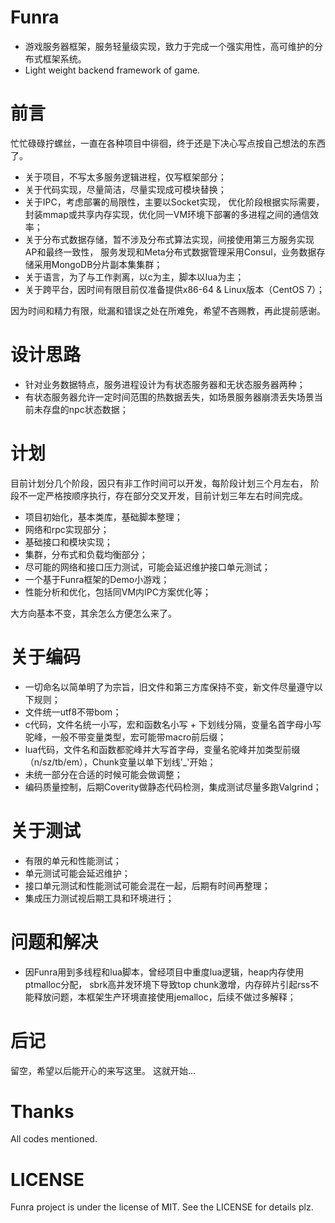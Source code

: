 # Funra
- 游戏服务器框架，服务轻量级实现，致力于完成一个强实用性，高可维护的分布式框架系统。
- Light weight backend framework of game.

# 前言
忙忙碌碌拧螺丝，一直在各种项目中徘徊，终于还是下决心写点按自己想法的东西了。
* 关于项目，不写太多服务逻辑进程，仅写框架部分；
* 关于代码实现，尽量简洁，尽量实现成可模块替换；
* 关于IPC，考虑部署的局限性，主要以Socket实现，
优化阶段根据实际需要，封装mmap或共享内存实现，优化同一VM环境下部署的多进程之间的通信效率；
* 关于分布式数据存储，暂不涉及分布式算法实现，间接使用第三方服务实现AP和最终一致性，
服务发现和Meta分布式数据管理采用Consul，业务数据存储采用MongoDB分片副本集集群；
* 关于语言，为了与工作剥离，以c为主，脚本以lua为主；
* 关于跨平台，因时间有限目前仅准备提供x86-64 & Linux版本（CentOS 7）；

因为时间和精力有限，纰漏和错误之处在所难免，希望不吝赐教，再此提前感谢。

# 设计思路
- 针对业务数据特点，服务进程设计为有状态服务器和无状态服务器两种；
- 有状态服务器允许一定时间范围的热数据丢失，如场景服务器崩溃丢失场景当前未存盘的npc状态数据；

# 计划
目前计划分几个阶段，因只有非工作时间可以开发，每阶段计划三个月左右，
阶段不一定严格按顺序执行，存在部分交叉开发，目前计划三年左右时间完成。
* 项目初始化，基本类库，基础脚本整理；
* 网络和rpc实现部分；
* 基础接口和模块实现；
* 集群，分布式和负载均衡部分；
* 尽可能的网络和接口压力测试，可能会延迟维护接口单元测试；
* 一个基于Funra框架的Demo小游戏；
* 性能分析和优化，包括同VM内IPC方案优化等；

大方向基本不变，其余怎么方便怎么来了。

# 关于编码
- 一切命名以简单明了为宗旨，旧文件和第三方库保持不变，新文件尽量遵守以下规则；
- 文件统一utf8不带bom；
- c代码，文件名统一小写，宏和函数名小写 + 下划线分隔，变量名首字母小写驼峰，一般不带变量类型，宏可能带macro前后缀；
- lua代码，文件名和函数都驼峰并大写首字母，变量名驼峰并加类型前缀（n/sz/tb/em），Chunk变量以单下划线'\_'开始；
- 未统一部分在合适的时候可能会做调整；
- 编码质量控制，后期Coverity做静态代码检测，集成测试尽量多跑Valgrind；

# 关于测试
- 有限的单元和性能测试；
- 单元测试可能会延迟维护；
- 接口单元测试和性能测试可能会混在一起，后期有时间再整理；
- 集成压力测试视后期工具和环境进行；

# 问题和解决
- 因Funra用到多线程和lua脚本，曾经项目中重度lua逻辑，heap内存使用ptmalloc分配，
sbrk高并发环境下导致top chunk激增，内存碎片引起rss不能释放问题，本框架生产环境直接使用jemalloc，后续不做过多解释；

# 后记
留空，希望以后能开心的来写这里。
这就开始...

# Thanks
All codes mentioned.

# LICENSE
Funra project is under the license of MIT. See the LICENSE for details plz.
